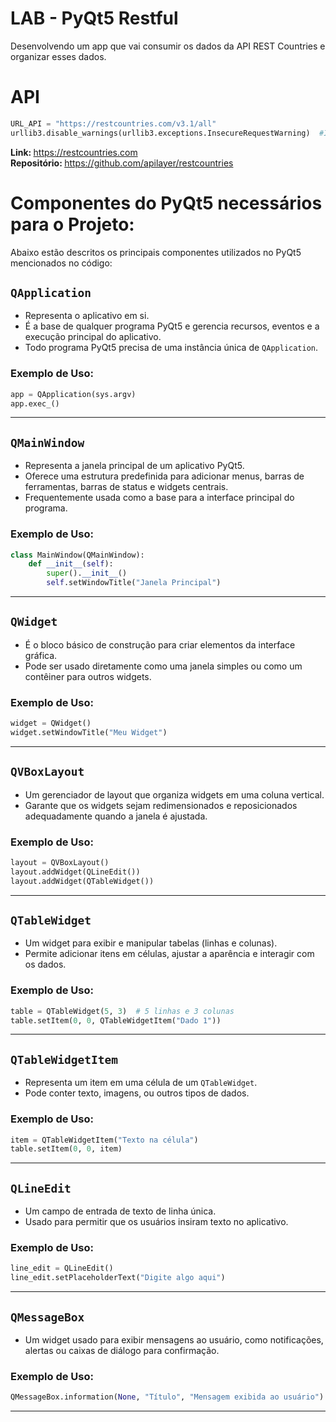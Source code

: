 
# LAB - PyQt5 Restful
<p> Desenvolvendo um app que vai consumir os dados da API REST Countries e organizar esses dados. </p>

# API 

```python
URL_API = "https://restcountries.com/v3.1/all"
urllib3.disable_warnings(urllib3.exceptions.InsecureRequestWarning)  #Ignorar avisos SSL
```

<strong> Link: </strong> https://restcountries.com
</br>
<strong> Repositório: </strong> https://github.com/apilayer/restcountries


# Componentes do PyQt5 necessários para o Projeto:

Abaixo estão descritos os principais componentes utilizados no PyQt5 mencionados no código:

## `QApplication`
- Representa o aplicativo em si.
- É a base de qualquer programa PyQt5 e gerencia recursos, eventos e a execução principal do aplicativo.
- Todo programa PyQt5 precisa de uma instância única de `QApplication`.

### Exemplo de Uso:
```python
app = QApplication(sys.argv)
app.exec_()
```

---

## `QMainWindow`
- Representa a janela principal de um aplicativo PyQt5.
- Oferece uma estrutura predefinida para adicionar menus, barras de ferramentas, barras de status e widgets centrais.
- Frequentemente usada como a base para a interface principal do programa.

### Exemplo de Uso:
```python
class MainWindow(QMainWindow):
    def __init__(self):
        super().__init__()
        self.setWindowTitle("Janela Principal")
```

---

## `QWidget`
- É o bloco básico de construção para criar elementos da interface gráfica.
- Pode ser usado diretamente como uma janela simples ou como um contêiner para outros widgets.

### Exemplo de Uso:
```python
widget = QWidget()
widget.setWindowTitle("Meu Widget")
```

---

## `QVBoxLayout`
- Um gerenciador de layout que organiza widgets em uma coluna vertical.
- Garante que os widgets sejam redimensionados e reposicionados adequadamente quando a janela é ajustada.

### Exemplo de Uso:
```python
layout = QVBoxLayout()
layout.addWidget(QLineEdit())
layout.addWidget(QTableWidget())
```

---

## `QTableWidget`
- Um widget para exibir e manipular tabelas (linhas e colunas).
- Permite adicionar itens em células, ajustar a aparência e interagir com os dados.

### Exemplo de Uso:
```python
table = QTableWidget(5, 3)  # 5 linhas e 3 colunas
table.setItem(0, 0, QTableWidgetItem("Dado 1"))
```

---

## `QTableWidgetItem`
- Representa um item em uma célula de um `QTableWidget`.
- Pode conter texto, imagens, ou outros tipos de dados.

### Exemplo de Uso:
```python
item = QTableWidgetItem("Texto na célula")
table.setItem(0, 0, item)
```

---

## `QLineEdit`
- Um campo de entrada de texto de linha única.
- Usado para permitir que os usuários insiram texto no aplicativo.

### Exemplo de Uso:
```python
line_edit = QLineEdit()
line_edit.setPlaceholderText("Digite algo aqui")
```

---

## `QMessageBox`
- Um widget usado para exibir mensagens ao usuário, como notificações, alertas ou caixas de diálogo para confirmação.

### Exemplo de Uso:
```python
QMessageBox.information(None, "Título", "Mensagem exibida ao usuário")
```

---
